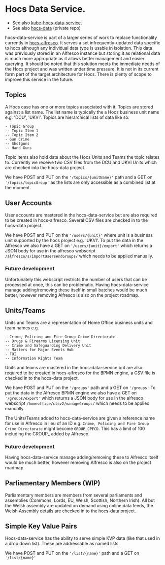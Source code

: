 # Hocs Data Service.
 - See also [kube-hocs-data-service](https://github.com/UKHomeOffice/kube-hocs-data-service).
 - See also [hocs-data](https://github.com/UKHomeOffice/hocs-data) (private repo)

hocs-data-service is part of a larger series of work to replace functionality currently in [hocs-alfresco](https://github.com/UKHomeOffice/hocs-alfresco).
It serves a set infrequently-updated data specific to hocs although any individual data type is usable in isolation.
This data was previously stored in an Alfresco instance but storing it as relational data is much more appropriate as it allows better management and easier querying.
 It should be noted that this solution meets the immediate needs of the Hocs project and was written under time pressure. It is not in its current form part of the target architecture for Hocs. There is plenty of scope to improve this service in the future.

## Topics
A Hocs case has one or more topics associated with it. Topics are stored against a list name. The list name is typically the a Hocs business unit name e.g. 'DCU', 'UKVI'.
Topics are hierarchical lists of data like so:

    - Topic Group
    -- Topic Item 1
    -- Topic Item 2
    - Gun Crime
    -- Shotguns 
    -- Hand Guns

Topic items also hold data about the Hocs Units and Teams the topic relates to. 
Currently we receive two CSV files from the DCU and UKVI Units which are checked into the hocs-data project. 

We have POST and PUT on the `'/topics/{unitName}'` path and a GET on `'/topics/topicGroup'` as the lists are only accessible as a combined list at the moment.

## User Accounts
User accounts are mastered in the hocs-data-service but are also required to be created in hocs-alfresco. Several CSV files are checked in to the hocs-data project. 

We have POST and PUT on the `'/users/{unit}'` where unit is a business unit supported by the hocs project e.g. 'UKVI'.
To put the data in the Alfresco we also have a GET on `'/users/{unit}/export'` which returns a JSON body for use in the alfresco webscript `/alfresco/s/importUsersAndGroups/` which needs to be applied manually. 

### Future development
Unfortunately this webscript restricts the number of users that can be processed at once, this can be problematic. Having hocs-data-service manage adding/removing these itself in small batches would be much better, however removing Alfresco is also on the project roadmap.

## Units/Teams
Units and Teams are a representation of Home Office business units and team names e.g.

    - Crime, Policing and Fire Group Crime Directorate	
    -- Drugs & Firearms Licensing Unit
    -- Crime and Safeguarding Delivery Unit
    -- Matters for Major Events Hub
    - FOI
    -- Information Rights Team

Units and teams are mastered in the hocs-data-service but are also required to be created in hocs-alfresco for the BPMN engine, a CSV file is checked in to the hocs-data project.

We have POST and PUT on the `'/groups'` path and a GET on `'/groups'`
To put the data in the Alfresco BPMN engine we also have a GET on `'/groups/export'` which returns a JSON body for use in the alfresco webscript `/homeoffice/ctsv2/manageGroups/` which needs to be applied manually.

The Units/Teams added to hocs-data-service are given a reference name for use in Alfresco in lieu of an ID e.g.
`Crime, Policing and Fire Group Crime Directorate` might become `GROUP_CPFCD`. This has a limit of 100 including the GROUP_ added by Alfresco.

### Future development
Having hocs-data-service manage adding/removing these to Alfresco itself would be much better, however removing Alfresco is also on the project roadmap.
 
## Parliamentary Members (WIP)
Parliamentary members are members from several parliaments and assemblies (Commons, Lords, EU, Welsh, Scottish, Northern Irish). All but the Welsh assembly are updated on demand using online data feeds, the Welsh Assembly details are checked in to the hocs-data project.

## Simple Key Value Pairs
Hocs-data-service has the ability to serve simple KVP data (like that used in a drop down list). These are addressable as named lists.

We have POST and PUT on the `'/list/{name}'` path and a GET on `'/list/{name}'`
